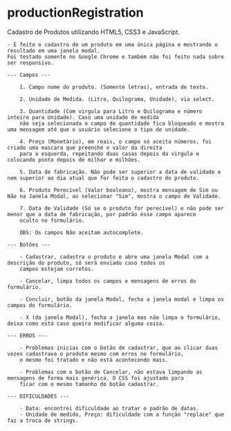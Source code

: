 # productionRegistration
Cadastro de Produtos utilizando HTML5, CSS3 e JavaScript. 

    - É feito o cadastro de um produto em uma única página e mostrando o resultado em uma janela modal. 
    Foi testado somente no Google Chrome e também não foi feito nada sobre ser responsivo.   

    --- Campos ---

        1. Campo nome do produto. (Somente letras), entrada de texto.

        2. Unidade de Medida. (Litro, Quilograma, Unidade), via select. 

        3. Quantidade (Com virgula para Litro e Quilograma e número inteiro para Unidade). Caso uma unidade de medida
        não seja selecionada o campo de quantidade fica bloqueado e mostra uma mensagem até que o usuário selecione o tipo de unidade.

        4. Preço (Monetário), em reais, o campo só aceita números, foi criado uma mascara que preenche o valor da direita 
        para a esquerda, repeitando duas casas depois da virgula e colocando ponto depois de milhar e milhões. 

        5. Data de fabricação. Não pode ser superior a data de validade e nem superior ao dia atual que for feita o cadastro do produto. 

        6. Produto Perecível (Valor booleano), mostra mensagem de Sim ou Não na Janela Modal, ao selecionar "Sim", mostra o campo de Validade.

        7. Data de Validade (Só se o produto for perecível) e não pode ser menor que a data de fabricação, por padrão esse campo aparece 
        oculto no formulário.

        OBS: Os campos Não aceitam autocomplete.
        
    --- Botões --- 

        - Cadastrar, cadastra o produto e abre uma janela Modal com a descrição do produto, só será enviado caso todos os 
        campos estejam corretos.

        - Cancelar, limpa todos os campos e mensagens de erros do formulário.

        - Concluir, botão da janela Modal, fecha a janela modal e limpa os campos do formulário.  

        - X (da janela Modal), fecha a janela mas não limpa o formulário, deixa como está caso queira modificar alguma coisa. 

    --- ERROS --- 

        - Problemas inicias com o botão de cadastrar, que ao clicar duas vezes cadastrava o produto mesmo com erros no formulário, 
        o mesmo foi tratado e não está acontecendo mais. 

        - Problemas com o botão de Cancelar, não estava limpando as mensagens de forma mais genérica. O CSS foi ajustado para 
        ficar com o mesmo tamanho do botão cadastrar.
    
    --- DIFICULDADES --- 

        - Data: encontrei dificuldade ao tratar o padrão de datas. 
        - Unidade de medida, Preço: dificuldade com a função "replace" que faz a troca de strings.
